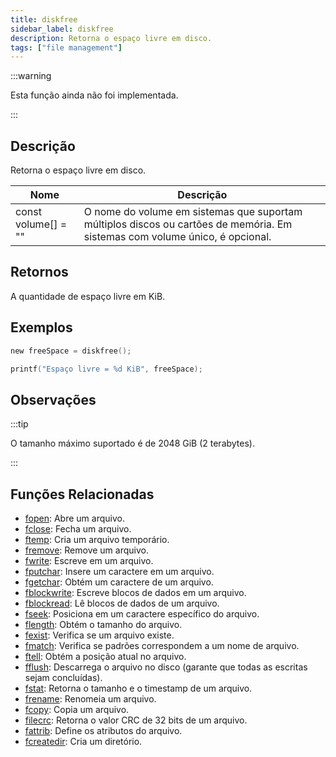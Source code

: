 ```yaml
---
title: diskfree
sidebar_label: diskfree
description: Retorna o espaço livre em disco.
tags: ["file management"]
---
```


<VersionWarn version='omp v1.1.0.2612' />

:::warning

Esta função ainda não foi implementada.

:::

<LowercaseNote />

## Descrição

Retorna o espaço livre em disco.

| Nome                | Descrição                                                                                                                        |
| ------------------- | ---------------------------------------------------------------------------------------------------------------------------------- |
| const volume[] = "" | O nome do volume em sistemas que suportam múltiplos discos ou cartões de memória. Em sistemas com volume único, é opcional. |

## Retornos

A quantidade de espaço livre em KiB.

## Exemplos

```c
new freeSpace = diskfree();

printf("Espaço livre = %d KiB", freeSpace);
```

## Observações

:::tip

O tamanho máximo suportado é de 2048 GiB (2 terabytes).

:::

## Funções Relacionadas

- [fopen](fopen): Abre um arquivo.
- [fclose](fclose): Fecha um arquivo.
- [ftemp](ftemp): Cria um arquivo temporário.
- [fremove](fremove): Remove um arquivo.
- [fwrite](fwrite): Escreve em um arquivo.
- [fputchar](fputchar): Insere um caractere em um arquivo.
- [fgetchar](fgetchar): Obtém um caractere de um arquivo.
- [fblockwrite](fblockwrite): Escreve blocos de dados em um arquivo.
- [fblockread](fblockread): Lê blocos de dados de um arquivo.
- [fseek](fseek): Posiciona em um caractere específico do arquivo.
- [flength](flength): Obtém o tamanho do arquivo.
- [fexist](fexist): Verifica se um arquivo existe.
- [fmatch](fmatch): Verifica se padrões correspondem a um nome de arquivo.
- [ftell](ftell): Obtém a posição atual no arquivo.
- [fflush](fflush): Descarrega o arquivo no disco (garante que todas as escritas sejam concluídas).
- [fstat](fstat): Retorna o tamanho e o timestamp de um arquivo.
- [frename](frename): Renomeia um arquivo.
- [fcopy](fcopy): Copia um arquivo.
- [filecrc](filecrc): Retorna o valor CRC de 32 bits de um arquivo.
- [fattrib](fattrib): Define os atributos do arquivo.
- [fcreatedir](fcreatedir): Cria um diretório.